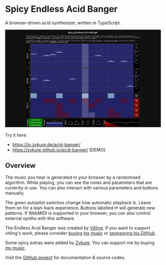 # Spicy Endless Acid Banger

A browser-driven acid synthesizer, written in TypeScript.

<img src="./preview.png" alt="Screenshot image" width="720"/>

Try it here:
* https://io.zykure.de/acid-banger/
* https://zykure.github.io/acid-banger/ [DEMO]

## Overview

The music you hear is generated in your browser by a randomised algorithm.
While playing, you can see the notes and parameters that are currently in use. 
You can also interact with various parameters and buttons manually. 

The green autopilot switches change how automatic playback is. Leave them on for a lean-back experience. 
Buttons labelled ⟳ will generate new patterns. 
If WebMIDI is supported in your browser, you can also control external synths with this software.

The Endless Acid Banger was created by [Vitling](https://www.vitling.xyz/). 
If you want to support vitling's work, please consider [buying](https://music.vitling.xyz/album/long-walks-and-tough-talks) [his](https://edgenetwork.bandcamp.com/album/edge001-spaceport-lounge-music) [music](https://midnight-people.bandcamp.com/album/destiny-ep) or [sponsoring his GitHub](https://github.com/sponsors/vitling). 

Some spicy extras were added by [Zykure](https://github.com/zykure/).
You can support me by buying [my music](https://universe-momentum.bandcamp.com/).

Visit the [GitHub project](https://github.com/zykure/acid-banger/) for documentation & source codes. 
